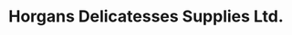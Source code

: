 ---
title: "Horgans Delicatesses Supplies Ltd."
url: /mitchelstown/horgans-delicatesses-supplies-ltd/
shop: Tiefkühl
---